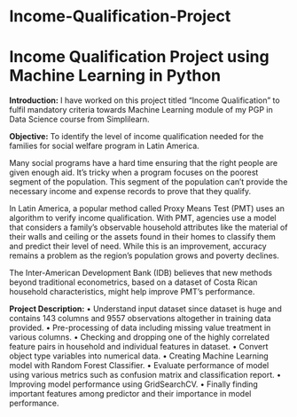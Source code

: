 # Income-Qualification-Project
# Income Qualification Project using Machine Learning in Python

**Introduction:** I have worked on this project titled “Income Qualification” to fulfil mandatory criteria towards Machine Learning  module of my PGP in Data Science course from Simplilearn.

**Objective:** To identify the level of income qualification needed for the families for social welfare program in Latin America.

Many social programs have a hard time ensuring that the right people are given enough aid. It’s tricky when a program focuses on the poorest segment of the population. This segment of the population can’t provide the necessary income and expense records to prove that they qualify.

In Latin America, a popular method called Proxy Means Test (PMT) uses an algorithm to verify income qualification. With PMT, agencies use a model that considers a family’s observable household attributes like the material of their walls and ceiling or the assets found in their homes to classify them and predict their level of need. While this is an improvement, accuracy remains a problem as the region’s population grows and poverty declines.

The Inter-American Development Bank (IDB) believes that new methods beyond traditional econometrics, based on a dataset of Costa Rican household characteristics, might help improve PMT’s performance.

**Project Description:**
      •	Understand input dataset since dataset is huge and contains 143 columns and 9557 observations altogether in training data provided.
      •	Pre-processing of data including missing value treatment in various columns.
      •	Checking and dropping one of the highly correlated  feature pairs in household  and individual features in dataset.
      •	Convert object type variables into numerical data.
      •	Creating Machine Learning model with Random Forest Classifier.
      •	Evaluate performance of model using various metrics such as confusion matrix and classification report.
      •	Improving model performance using GridSearchCV.
      •	Finally finding important features among predictor and their importance in model performance.
